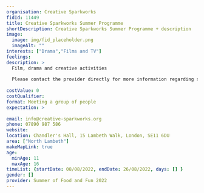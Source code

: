 ```yaml
---
organisation: Creative Sparkworks
fidId: 11449
title: Creative Sparkworks Summer Programme
shortDescription: Creative Sparkworks Summer Programme + description
image:
  image: img/fid_placeholder.png
  imageAlt: ""
interests: ["Drama","Films and TV"]
feelings:
description: >
  Film, drama and creative activities
  
  Please contact the provider directly for more information regarding sessions times and delivery days. 
  
costValue: 0
costQualifier: 
format: Meeting a group of people
expectation: >
  
email: info@creative-sparkworks.org
phone: 07890 987 586
website: 
location: Chandler's Hall, 15 Lambeth Walk, London, SE11 6DU
area: ["North Lambeth"]
makeMapLink: true
age:
  minAge: 11
  maxAge: 16
timeList: {startDate: 08/08/2022, endDate: 26/08/2022, days: [] }
gender: []
provider: Summer of Food and Fun 2022
---
```


